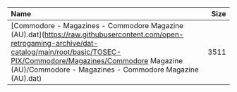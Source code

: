 |Name|Size|
|:---|---:|
|[Commodore - Magazines - Commodore Magazine (AU).dat](https://raw.githubusercontent.com/open-retrogaming-archive/dat-catalog/main/root/basic/TOSEC-PIX/Commodore/Magazines/Commodore Magazine (AU)/Commodore - Magazines - Commodore Magazine (AU).dat)|3511|
